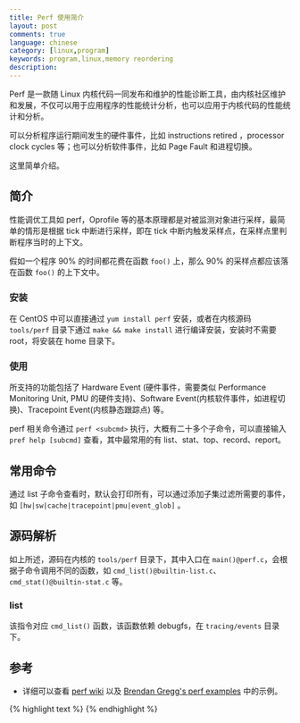 ```yaml
---
title: Perf 使用简介
layout: post
comments: true
language: chinese
category: [linux,program]
keywords: program,linux,memory reordering
description:
---
```


Perf 是一款随 Linux 内核代码一同发布和维护的性能诊断工具，由内核社区维护和发展，不仅可以用于应用程序的性能统计分析，也可以应用于内核代码的性能统计和分析。

可以分析程序运行期间发生的硬件事件，比如 instructions retired ，processor clock cycles 等；也可以分析软件事件，比如 Page Fault 和进程切换。

这里简单介绍。

<!-- more -->

## 简介

性能调优工具如 perf，Oprofile 等的基本原理都是对被监测对象进行采样，最简单的情形是根据 tick 中断进行采样，即在 tick 中断内触发采样点，在采样点里判断程序当时的上下文。

假如一个程序 90% 的时间都花费在函数 `foo()` 上，那么 90% 的采样点都应该落在函数 `foo()` 的上下文中。

### 安装

在 CentOS 中可以直接通过 `yum install perf` 安装，或者在内核源码 `tools/perf` 目录下通过 `make && make install` 进行编译安装，安装时不需要 root，将安装在 home 目录下。

### 使用

所支持的功能包括了 Hardware Event (硬件事件，需要类似 Performance Monitoring Unit, PMU 的硬件支持)、Software Event(内核软件事件，如进程切换)、Tracepoint Event(内核静态跟踪点) 等。

perf 相关命令通过 `perf <subcmd>` 执行，大概有二十多个子命令，可以直接输入 `pref help [subcmd]` 查看，其中最常用的有 list、stat、top、record、report。

## 常用命令

通过 list 子命令查看时，默认会打印所有，可以通过添加子集过滤所需要的事件，如 `[hw|sw|cache|tracepoint|pmu|event_glob]` 。






<!--

http://wiki.csie.ncku.edu.tw/embedded/perf-tutorial
----- 

$ cat "/boot/config-`uname -r`" | grep "PERF_EVENT"
OProfile GProf
#### not supported

很多情况下虚机上是无法支持的。

   <not supported>      cycles                                                      
   <not supported>      instructions                                                
   <not supported>      branches                                                    
   <not supported>      branch-misses    

   
$ perf list | grep stalled
  stalled-cycles-frontend OR idle-cycles-frontend    [Hardware event]
  stalled-cycles-frontend OR cpu/stalled-cycles-frontend/ [Kernel PMU event]

$ ls /sys/devices/cpu/events/
branch-instructions  bus-cycles    cache-references  instructions  mem-stores
branch-misses        cache-misses  cpu-cycles        mem-loads     stalled-cycles-frontend

$ cat /sys/bus/event_source/devices/cpu/events/stalled-cycles-frontend
event=0x0e,umask=0x01,inv,cmask=0x01

----- 查看当前所支持的事件
$ perf list

----- 整理的统计指标，可能会出现not supported
$ perf stat program args
$ perf stat dd if=/dev/zero of=test.iso bs=10M count=1
输出指标:
  task-clock       运行时占用CPU的时钟周期，可以判定CPU/IO Bound；
  context-switches 上下文切换次数，包括了进程间切换以及内核态和用户态的切换；
  cpu-migrations   运行期间发生CPU迁移次数，也即从一个CPU运行切换到另外的CPU；
  page-faults      程序发生了缺页异常的次数。

----- 实时显示当前系统TopN进程、函数，通过-e指定关注的指标，默认是CPU
$ perf top -e cache-miss

----- 通过record+report统计程序性能TOP指标
$ perf record -e cpu-clock -ag program args
$ perf stat dd if=/dev/zero of=test.iso bs=10M count=1
参数：
  -a           统计所有的CPU；
  -g           记录函数的调用关系，也即调用栈；
  -e cpu-clock 监控的指标为CPU调用周期；
$ perf report -i perf.data

perf record ls
perf annotate -d ls
https://github.com/brendangregg/perf-tools

<br><h2>perf list</h2><p>
使用 perf list 命令可以列出所有能够触发 perf 采样点的事件，包括软件以及硬件，root 用户会有更多的采样点事件，如 hw (Hardware Events)、sw (Software Events)、cache (Hardware Cache Events)、tracepoint (Tracepoint Events)。<br><br>

不同的系统会列出不同的结果，大致可以将它们划分为三类：<ol><li>
Hardware Event<br>
由 PMU 硬件产生的事件，比如 cache 命中，当需要了解程序对硬件特性的使用情况时，便需要对这些事件进行采样；</li><br><li>

Software Event<br>
是内核软件产生的事件，与硬件无关，比如进程切换，tick 数等;</li><br><li>

Tracepoint event<br>
内核中的静态 tracepoint 所触发的事件，基于 ftrace，这些 tracepoint 用来判断程序运行期间内核的行为细节，比如 slab 分配器的分配次数等。</li></ol>
(2) 指定性能事件(以它的属性)
-e <event> : u // userspace
-e <event> : k // kernel
-e <event> : h // hypervisor
-e <event> : G // guest counting (in KVM guests)
-e <event> : H // host counting (not in KVM guests)

(3) 使用例子
显示内核和模块中，消耗最多CPU周期的函数：
# perf top -e cycles:k
显示分配高速缓存最多的函数：
# perf top -e kmem:kmem_cache_alloc



<h2>perf stat</h2><p>
统计一个应用程序的运行性能指标，也即可以直接跟一个程序，当程序退出后会打印统计的结果。
<pre style="font-size:0.8em; face:arial;">
$ perf stat ./simple            // simple编译的时候必须使用-g
$ perf stat -r 5 ls             // 查看ls，通过-r执行多次
</pre>

缺省情况下，除了 task-clock-msecs 之外，perf stat 还给出了其他几个最常用的统计信息：<ul><li>
task-clock<br>
CPU 利用率，该值高，说明程序的多数时间花费在 CPU 计算上而非 IO。</li><li>

context-switches<br>
进程切换次数，记录了程序运行过程中发生了多少次进程切换，频繁的进程切换是应该避免的。</li><li>

cpu-migrations<br>
表示进程运行过程中发生了多少次 CPU 迁移，即被调度器从一个 CPU 转移到另外一个 CPU 上运行。</li><li>

page-faults<br>
程序在运行过程中发生的缺页中断次数。</li><li>

cycles<br>
执行程序所发费的处理器周期数。</li><li>

instructions<br>
执行程序所发费的指令数。</li><li>

branches<br>
程序在运行过程中的分支指令数。</li><li>

branch-misses<br>
程序在运行过程中的分支预测失败次数。</li><li>

cache-references<br>
记录程序在运行过程中的cache命中次数。</li><li>

cache-misses<br>
记录程序在运行过程中的cache失效次数。
</li></ul>
</p>


<br><br><h2>perf top</h2><p>
对整个系统直接进行采样，可以直接看到消耗最多的函数，也可以通过 -e 指定关注的事件，默认是 cycles 。
<pre style="font-size:0.8em; face:arial;">
# perf top -e cache-misses              # 造成cache miss最多的函数
</pre>
</p>



<br><br><h2>perf record</h2><p>
可以用 -F count 来指定采样频率，防止由于频率过低导致部分数据没有采集到。
</p>



<br><br><h2>perf report</h2><p>
-->

## 源码解析

如上所述，源码在内核的 `tools/perf` 目录下，其中入口在 `main()@perf.c`，会根据子命令调用不同的函数，如 `cmd_list()@builtin-list.c`、`cmd_stat()@builtin-stat.c` 等。

### list

该指令对应 `cmd_list()` 函数，该函数依赖 debugfs，在 `tracing/events` 目录下。

## 参考

* 详细可以查看 [perf wiki](https://perf.wiki.kernel.org/index.php/Main_Page) 以及 [Brendan Gregg's perf examples](http://www.brendangregg.com/perf.html) 中的示例。

<!--
http://wiki.csie.ncku.edu.tw/embedded/perf-tutorial
-->

{% highlight text %}
{% endhighlight %}
